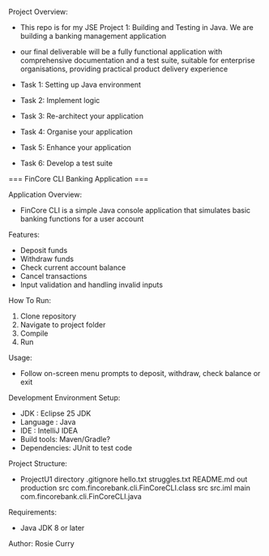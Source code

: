 Project Overview:
* This repo is for my JSE Project 1: Building and Testing in Java. We are building a banking management application
* our final deliverable will be a fully functional application with comprehensive documentation and a test suite, suitable for enterprise organisations, providing practical product delivery experience

* Task 1: Setting up Java environment
* Task 2: Implement logic
* Task 3: Re-architect your application
* Task 4: Organise your application
* Task 5: Enhance your application
* Task 6: Develop a test suite

=== FinCore CLI Banking Application ===

Application Overview:
* FinCore CLI is a simple Java console application that simulates basic banking functions for a user account

Features:
* Deposit funds
* Withdraw funds
* Check current account balance
* Cancel transactions
* Input validation and handling invalid inputs

How To Run:
1) Clone repository
2) Navigate to project folder
3) Compile
4) Run

Usage:
* Follow on-screen menu prompts to deposit, withdraw, check balance or exit

Development Environment Setup:
* JDK : Eclipse 25 JDK
* Language : Java
* IDE : IntelliJ IDEA
* Build tools: Maven/Gradle?
* Dependencies: JUnit to test code

Project Structure:
* ProjectU1 directory
    .gitignore
    hello.txt
    struggles.txt
    README.md
    out
      production
          src
              com.fincorebank.cli.FinCoreCLI.class
   src
      src.iml
      main
          com.fincorebank.cli.FinCoreCLI.java
  

Requirements:
* Java JDK 8 or later

Author:
Rosie Curry 

